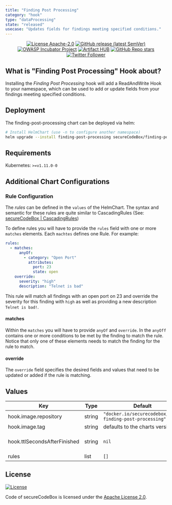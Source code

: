 ```yaml
---
title: "Finding Post Processing"
category: "hook"
type: "dataProcessing"
state: "released"
usecase: "Updates fields for findings meeting specified conditions."
---
```


<!--
SPDX-FileCopyrightText: 2020 iteratec GmbH

SPDX-License-Identifier: Apache-2.0
-->
<!--
.: IMPORTANT! :.
--------------------------
This file is generated automatically with `helm-docs` based on the following template files:
- ./.helm-docs/templates.gotmpl (general template data for all charts)
- ./chart-folder/.helm-docs.gotmpl (chart specific template data)

Please be aware of that and apply your changes only within those template files instead of this file.
Otherwise your changes will be reverted/overwritten automatically due to the build process `./.github/workflows/helm-docs.yaml`
--------------------------
-->

<p align="center">
  <a href="https://opensource.org/licenses/Apache-2.0"><img alt="License Apache-2.0" src="https://img.shields.io/badge/License-Apache%202.0-blue.svg"/></a>
  <a href="https://github.com/secureCodeBox/secureCodeBox/releases/latest"><img alt="GitHub release (latest SemVer)" src="https://img.shields.io/github/v/release/secureCodeBox/secureCodeBox?sort=semver"/></a>
  <a href="https://owasp.org/www-project-securecodebox/"><img alt="OWASP Incubator Project" src="https://img.shields.io/badge/OWASP-Incubator%20Project-365EAA"/></a>
  <a href="https://artifacthub.io/packages/search?repo=securecodebox"><img alt="Artifact HUB" src="https://img.shields.io/endpoint?url=https://artifacthub.io/badge/repository/secureCodeBox"/></a>
  <a href="https://github.com/secureCodeBox/secureCodeBox/"><img alt="GitHub Repo stars" src="https://img.shields.io/github/stars/secureCodeBox/secureCodeBox?logo=GitHub"/></a>
  <a href="https://twitter.com/securecodebox"><img alt="Twitter Follower" src="https://img.shields.io/twitter/follow/securecodebox?style=flat&color=blue&logo=twitter"/></a>
</p>

## What is "Finding Post Processing" Hook about?
Installing the _Finding Post Processing_ hook will add a ReadAndWrite Hook to your namespace,
which can be used to add or update fields from your findings meeting specified conditions.

## Deployment
The finding-post-processing chart can be deployed via helm:

```bash
# Install HelmChart (use -n to configure another namespace)
helm upgrade --install finding-post-processing secureCodeBox/finding-post-processing
```

## Requirements

Kubernetes: `>=v1.11.0-0`

## Additional Chart Configurations

### Rule Configuration
The _rules_ can be defined in the `values` of the HelmChart.
The syntax and semantic for these rules are quite similar to CascadingRules (See: [secureCodeBox | CascadingRules](/docs/api/crds/cascading-rule))

To define rules you will have to provide the `rules` field with one or more `matches` elements.
Each `machtes` defines one Rule.
For example:

```yaml
rules:
  - matches:
      anyOf:
        - category: "Open Port"
          attributes:
            port: 23
            state: open
    override:
      severity: "high"
      description: "Telnet is bad"
```

This rule will match all findings with an open port on 23 and override the severity for this finding with `high` as well as providing a new description `Telnet is bad!`.

#### matches

Within the `matches` you will have to provide `anyOf` and `override`.
In the `anyOff` contains one or more conditions to be met by the finding to match the rule.
Notice that only one of these elements needs to match the finding for the rule to match.

#### override

The `override` field specifies the desired fields and values that need to be updated or added if the rule is matching.

## Values

| Key | Type | Default | Description |
|-----|------|---------|-------------|
| hook.image.repository | string | `"docker.io/securecodebox/hook-finding-post-processing"` | Hook image repository |
| hook.image.tag | string | defaults to the charts version | The image Tag defaults to the charts version if not defined. |
| hook.ttlSecondsAfterFinished | string | `nil` | Seconds after which the kubernetes job for the hook will be deleted. Requires the Kubernetes TTLAfterFinished controller: https://kubernetes.io/docs/concepts/workloads/controllers/ttlafterfinished/ |
| rules | list | `[]` |  |

## License
[![License](https://img.shields.io/badge/License-Apache%202.0-blue.svg)](https://opensource.org/licenses/Apache-2.0)

Code of secureCodeBox is licensed under the [Apache License 2.0][scb-license].

[scb-owasp]: https://www.owasp.org/index.php/OWASP_secureCodeBox
[scb-docs]: https://docs.securecodebox.io/
[scb-site]: https://www.securecodebox.io/
[scb-github]: https://github.com/secureCodeBox/
[scb-twitter]: https://twitter.com/secureCodeBox
[scb-slack]: https://join.slack.com/t/securecodebox/shared_invite/enQtNDU3MTUyOTM0NTMwLTBjOWRjNjVkNGEyMjQ0ZGMyNDdlYTQxYWQ4MzNiNGY3MDMxNThkZjJmMzY2NDRhMTk3ZWM3OWFkYmY1YzUxNTU
[scb-license]: https://github.com/secureCodeBox/secureCodeBox/blob/master/LICENSE

